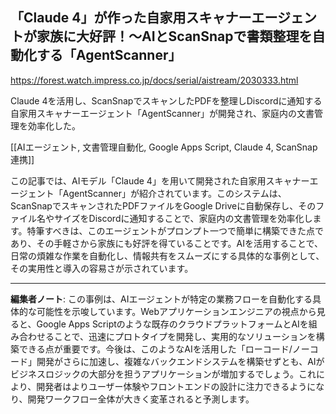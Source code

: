 ## 「Claude 4」が作った自家用スキャナーエージェントが家族に大好評！～AIとScanSnapで書類整理を自動化する「AgentScanner」

https://forest.watch.impress.co.jp/docs/serial/aistream/2030333.html

Claude 4を活用し、ScanSnapでスキャンしたPDFを整理しDiscordに通知する自家用スキャナーエージェント「AgentScanner」が開発され、家庭内の文書管理を効率化した。

[[AIエージェント, 文書管理自動化, Google Apps Script, Claude 4, ScanSnap連携]]

この記事では、AIモデル「Claude 4」を用いて開発された自家用スキャナーエージェント「AgentScanner」が紹介されています。このシステムは、ScanSnapでスキャンされたPDFファイルをGoogle Driveに自動保存し、そのファイル名やサイズをDiscordに通知することで、家庭内の文書管理を効率化します。特筆すべきは、このエージェントがプロンプト一つで簡単に構築できた点であり、その手軽さから家族にも好評を得ていることです。AIを活用することで、日常の煩雑な作業を自動化し、情報共有をスムーズにする具体的な事例として、その実用性と導入の容易さが示されています。

---

**編集者ノート**: この事例は、AIエージェントが特定の業務フローを自動化する具体的な可能性を示唆しています。Webアプリケーションエンジニアの視点から見ると、Google Apps Scriptのような既存のクラウドプラットフォームとAIを組み合わせることで、迅速にプロトタイプを開発し、実用的なソリューションを構築できる点が重要です。今後は、このようなAIを活用した「ローコード/ノーコード」開発がさらに加速し、複雑なバックエンドシステムを構築せずとも、AIがビジネスロジックの大部分を担うアプリケーションが増加するでしょう。これにより、開発者はよりユーザー体験やフロントエンドの設計に注力できるようになり、開発ワークフロー全体が大きく変革されると予測します。

